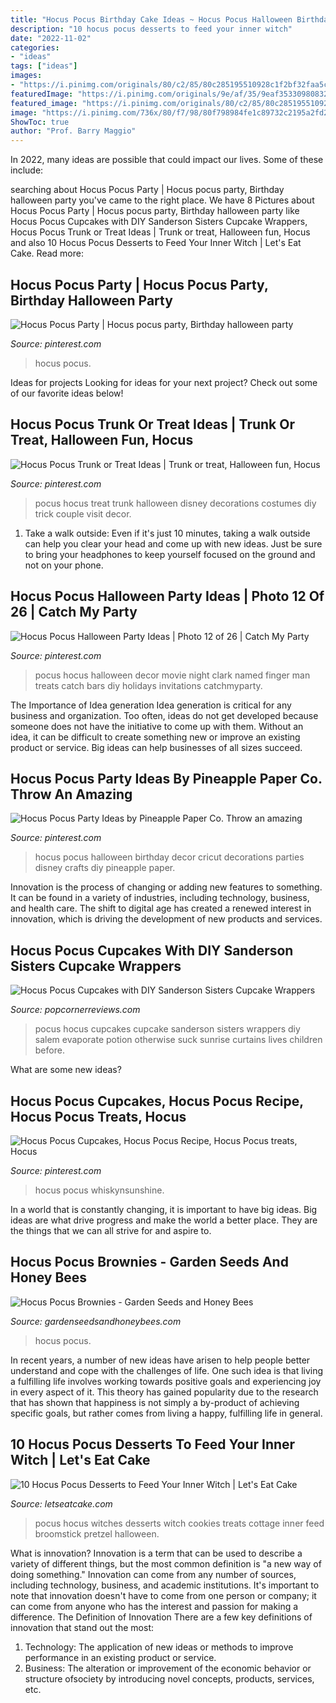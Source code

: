 ```yaml
---
title: "Hocus Pocus Birthday Cake Ideas ~ Hocus Pocus Halloween Birthday Decor Cricut Decorations Parties Disney Crafts Diy Pineapple Paper"
description: "10 hocus pocus desserts to feed your inner witch"
date: "2022-11-02"
categories:
- "ideas"
tags: ["ideas"]
images:
- "https://i.pinimg.com/originals/80/c2/85/80c285195510928c1f2bf32faa5c2d50.jpg"
featuredImage: "https://i.pinimg.com/originals/9e/af/35/9eaf35330980832d48a3d918a36ce137.jpg"
featured_image: "https://i.pinimg.com/originals/80/c2/85/80c285195510928c1f2bf32faa5c2d50.jpg"
image: "https://i.pinimg.com/736x/80/f7/98/80f798984fe1c89732c2195a2fd29298.jpg"
ShowToc: true
author: "Prof. Barry Maggio"
---
```



In 2022, many ideas are possible that could impact our lives. Some of these include: 

	

		
searching about Hocus Pocus Party | Hocus pocus party, Birthday halloween party you've came to the right place. We have 8 Pictures about Hocus Pocus Party | Hocus pocus party, Birthday halloween party like Hocus Pocus Cupcakes with DIY Sanderson Sisters Cupcake Wrappers, Hocus Pocus Trunk or Treat Ideas | Trunk or treat, Halloween fun, Hocus and also 10 Hocus Pocus Desserts to Feed Your Inner Witch | Let&#039;s Eat Cake. Read more:
		
    
## Hocus Pocus Party | Hocus Pocus Party, Birthday Halloween Party

<img loading=lazy src="https://i.pinimg.com/736x/80/f7/98/80f798984fe1c89732c2195a2fd29298.jpg" onerror="this.onerror=null;this.src='https://tse3.mm.bing.net/th?id=OIP.DXguWxJfhc8kt3x7dFtb1wHaJ3&amp;pid=15.1';" alt="Hocus Pocus Party | Hocus pocus party, Birthday halloween party">

_Source: pinterest.com_

>hocus pocus. 

	

Ideas for projects
Looking for ideas for your next project? Check out some of our favorite ideas below!

    
## Hocus Pocus Trunk Or Treat Ideas | Trunk Or Treat, Halloween Fun, Hocus

<img loading=lazy src="https://i.pinimg.com/originals/aa/f8/a5/aaf8a5bd5cda3da4874c43e134124b91.jpg" onerror="this.onerror=null;this.src='https://tse4.mm.bing.net/th?id=OIP.xkbUJi538aD4A-cVCOMfHAHaSI&amp;pid=15.1';" alt="Hocus Pocus Trunk or Treat Ideas | Trunk or treat, Halloween fun, Hocus">

_Source: pinterest.com_

>pocus hocus treat trunk halloween disney decorations costumes diy trick couple visit decor. 

	

1. Take a walk outside: Even if it's just 10 minutes, taking a walk outside can help you clear your head and come up with new ideas. Just be sure to bring your headphones to keep yourself focused on the ground and not on your phone.

    
## Hocus Pocus Halloween Party Ideas | Photo 12 Of 26 | Catch My Party

<img loading=lazy src="https://i.pinimg.com/originals/9e/af/35/9eaf35330980832d48a3d918a36ce137.jpg" onerror="this.onerror=null;this.src='https://tse2.mm.bing.net/th?id=OIP.spRh1el7t3M4lr7_rPfD6QHaLJ&amp;pid=15.1';" alt="Hocus Pocus Halloween Party Ideas | Photo 12 of 26 | Catch My Party">

_Source: pinterest.com_

>pocus hocus halloween decor movie night clark named finger man treats catch bars diy holidays invitations catchmyparty. 

	

The Importance of Idea generation
Idea generation is critical for any business and organization. Too often, ideas do not get developed because someone does not have the initiative to come up with them. Without an idea, it can be difficult to create something new or improve an existing product or service. Big ideas can help businesses of all sizes succeed.

    
## Hocus Pocus Party Ideas By Pineapple Paper Co. Throw An Amazing

<img loading=lazy src="https://i.pinimg.com/736x/4b/f2/5f/4bf25f808f68b70a2f145010f3ebad6e.jpg" onerror="this.onerror=null;this.src='https://tse2.mm.bing.net/th?id=OIP.-BLyVEyYWSwo6qlMdOfkuwHaPj&amp;pid=15.1';" alt="Hocus Pocus Party Ideas by Pineapple Paper Co. Throw an amazing">

_Source: pinterest.com_

>hocus pocus halloween birthday decor cricut decorations parties disney crafts diy pineapple paper. 

	

Innovation is the process of changing or adding new features to something. It can be found in a variety of industries, including technology, business, and health care. The shift to digital age has created a renewed interest in innovation, which is driving the development of new products and services.

    
## Hocus Pocus Cupcakes With DIY Sanderson Sisters Cupcake Wrappers

<img loading=lazy src="https://popcornerreviews.com/wp-content/uploads/2020/09/hocus-pocus-cupcakes-sarah-scaled.jpeg" onerror="this.onerror=null;this.src='https://tse4.mm.bing.net/th?id=OIP.Ni-QdJQVwO54zSVb8hREVwHaLG&amp;pid=15.1';" alt="Hocus Pocus Cupcakes with DIY Sanderson Sisters Cupcake Wrappers">

_Source: popcornerreviews.com_

>pocus hocus cupcakes cupcake sanderson sisters wrappers diy salem evaporate potion otherwise suck sunrise curtains lives children before. 

	

What are some new ideas?
 

    
## Hocus Pocus Cupcakes, Hocus Pocus Recipe, Hocus Pocus Treats, Hocus

<img loading=lazy src="https://i.pinimg.com/originals/80/c2/85/80c285195510928c1f2bf32faa5c2d50.jpg" onerror="this.onerror=null;this.src='https://tse2.mm.bing.net/th?id=OIP.5dHaPVtcmxr_fElUVjXQYgAAAA&amp;pid=15.1';" alt="Hocus Pocus Cupcakes, Hocus Pocus Recipe, Hocus Pocus treats, Hocus">

_Source: pinterest.com_

>hocus pocus whiskynsunshine. 

	

In a world that is constantly changing, it is important to have big ideas. Big ideas are what drive progress and make the world a better place. They are the things that we can all strive for and aspire to.

    
## Hocus Pocus Brownies - Garden Seeds And Honey Bees

<img loading=lazy src="https://i0.wp.com/gardenseedsandhoneybees.com/wp-content/uploads/2017/11/IMG_7066.jpg?resize=656%2C984" onerror="this.onerror=null;this.src='https://tse2.mm.bing.net/th?id=OIP.n3muQriI_GB2dWs7e7IsZwHaLH&amp;pid=15.1';" alt="Hocus Pocus Brownies - Garden Seeds and Honey Bees">

_Source: gardenseedsandhoneybees.com_

>hocus pocus. 

	

In recent years, a number of new ideas have arisen to help people better understand and cope with the challenges of life. One such idea is that living a fulfilling life involves working towards positive goals and experiencing joy in every aspect of it. This theory has gained popularity due to the research that has shown that happiness is not simply a by-product of achieving specific goals, but rather comes from living a happy, fulfilling life in general.

    
## 10 Hocus Pocus Desserts To Feed Your Inner Witch | Let&#039;s Eat Cake

<img loading=lazy src="https://www.letseatcake.com/wp-content/uploads/2020/10/Hocus-Pocus-Desserts-5.jpg" onerror="this.onerror=null;this.src='https://tse4.mm.bing.net/th?id=OIP.Es8Qbptt3ZhneAtC_yX5ZgHaJE&amp;pid=15.1';" alt="10 Hocus Pocus Desserts to Feed Your Inner Witch | Let&#039;s Eat Cake">

_Source: letseatcake.com_

>pocus hocus witches desserts witch cookies treats cottage inner feed broomstick pretzel halloween. 

	

What is innovation?
Innovation is a term that can be used to describe a variety of different things, but the most common definition is "a new way of doing something." Innovation can come from any number of sources, including technology, business, and academic institutions. It's important to note that innovation doesn't have to come from one person or company; it can come from anyone who has the interest and passion for making a difference.
The Definition of Innovation
There are a few key definitions of innovation that stand out the most: 
1. Technology: The application of new ideas or methods to improve performance in an existing product or service. 
2. Business: The alteration or improvement of the economic behavior or structure ofsociety by introducing novel concepts, products, services, etc. 

